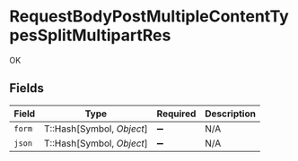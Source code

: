 # RequestBodyPostMultipleContentTypesSplitMultipartRes

OK


## Fields

| Field                     | Type                      | Required                  | Description               |
| ------------------------- | ------------------------- | ------------------------- | ------------------------- |
| `form`                    | T::Hash[Symbol, *Object*] | :heavy_minus_sign:        | N/A                       |
| `json`                    | T::Hash[Symbol, *Object*] | :heavy_minus_sign:        | N/A                       |